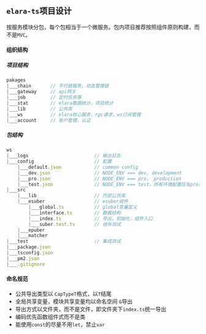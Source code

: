## `elara-ts`项目设计

按服务模块分包，每个包相当于一个微服务。包内项目推荐按照组件原则构建，而不是`MVC`。

#### 组织结构

##### 项目结构

```js
pakages
|___chain		// 平行链服务，动态管理链
|___gateway		// api网关
|___job			// 定时任务等
|___stat		// elara数据统计，项目统计
|___lib			// 公共库
|___ws			// elara核心服务，rpc请求，ws订阅管理
|___account		// 账户管理，认证

```

##### 包结构

```js
ws
|___logs						// 输出日志
|___config						// 配置
	|___default.json			// common config
	|___dev.json				// NODE_ENV === dev, development
	|___pro.json				// NODE_ENV === pro， production
	|___test.json				// NODE_ENV === test，所有环境配置应与pro相同
|___src	
	|___lib						// 内部公共库
	|___esuber					// esuber组件
		|___global.ts			// global变量定义
		|___interface.ts		// 数据结构
		|___index.ts			// 导出，初始化，组件入口
		|___suber.test.ts		// 组件测试
	|___epuber
	|___matcher
|___test						// 集成测试
|___package.json
|___tsconfig.json
|___pm2.json
|___.gitignore
```

#### 命名规范

- 公共导出类型以 `CapTypeT`格式，以`T`结尾
- 全局共享变量，模块共享变量均以命名空间 `G`导出
- 导出方式以文件夹，而不是文件，即文件夹下`index.ts`统一导出
- 编码优先函数组件式而不是类
- 能使用`const`的尽量不用`let`，禁止`var`

